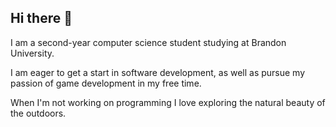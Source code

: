 ## Hi there 👋

I am a second-year computer science student studying at Brandon University.

I am eager to get a start in software development, as well as pursue my passion of game development in my free time. 

When I'm not working on programming I love exploring the natural beauty of the outdoors.
<!--
**etgertz/etgertz** is a ✨ _special_ ✨ repository because its `README.md` (this file) appears on your GitHub profile.

Here are some ideas to get you started:

- 🔭 I’m currently working on ...
- 🌱 I’m currently learning ...
- 👯 I’m looking to collaborate on ...
- 🤔 I’m looking for help with ...
- 💬 Ask me about ...
- 📫 How to reach me: ...
- 😄 Pronouns: ...
- ⚡ Fun fact: ...
-->
